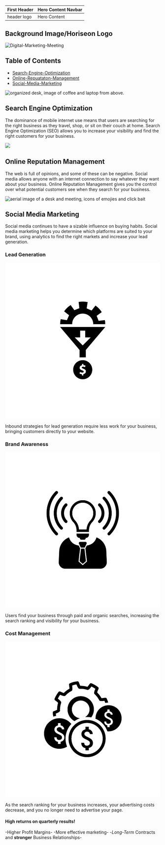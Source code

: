 | First Header | Hero Content Navbar |
| ------------ | ------------------- |
| header logo  | Hero Content |
## Background Image/Horiseon Logo
![Digital-Marketing-Meeting](digital-marketing-meeting.jpg)
## Table of Contents
* [Search-Engine-Optimization](#search-engine-optimization)
* [Online-Repuataton-Management](#online-reputation-management)
* [Social-Media-Marketing](#social-media-marketing)

<img src="search-engine-optimization.jpg" alt="organized desk, image of coffee and laptop from above."
                class="float-left" />
            <h2>Search Engine Optimization</h2>
            <p>
                The dominance of mobile internet use means that users are searching for the right business as they
                travel, shop, or sit on their couch at home. Search Engine Optimization (SEO) allows you to increase
                your visibility and find the right customers for your business.
            </p>
        </div>
        <!--Toggle Navigation to Online Reputation Management-->
        <div id="online-reputation-management" alt="image of chart displayed on laptop" class="online-reputation-management">
            <img src="online-reputation-management.jpg" class="float-right" />
            <h2>Online Reputation Management</h2>
            <p>
                The web is full of opinions, and some of these can be negative. Social media allows anyone with an
                internet connection to say whatever they want about your business. Online Reputation Management gives
                you the control over what potential customers see when they search for your business.
            </p>
        </div>
        <!--Toggle Navigation to Social Media Marketing-->
        <div id="social-media-marketing" class="social-media-marketing">
            <img src="social-media-marketing.jpg" alt="aerial image of a desk and meeting, icons of emojies and click bait" class="float-left" />
            <h2>Social Media Marketing</h2>
            <p>
                Social media continues to have a sizable influence on buying habits. Social media marketing helps you
                determine which platforms are suited to your brand, using analytics to find the right markets and
                increase your lead generation.
            </p>
        </div>
    </div>
    <div class="benefits">
        <div class="benefit-lead">
            <h3>Lead Generation</h3>
            <img src="lead-generation.png" alt="b&w icon of profit generation"></img>
            <p>
                Inbound strategies for lead generation require less work for your business, bringing customers directly
                to your website.
            </p>
        </div>
        <div class="benefit-brand">
            <h3>Brand Awareness</h3>
            <img src="brand-awareness.png" alt="b&w icon of a lightbulb implying awareness/accessibility"></img>
            <p>
                Users find your business through paid and organic searches, increasing the search ranking and visibility
                for your business.
            </p>
        </div>
        <div class="benefit-cost">
            <h3>Cost Management</h3>
            <img src="cost-management.png" alt="b&w icon of american currency"></img>
            <p>
                As the search ranking for your business increases, your advertising costs decrease, and you no longer
                need to advertise your page.
            </p>
        </div>
    </div>
    </section>
#### High returns on quarterly results!

-Higher Profit Margins-
-More effective marketing-
-*Long-Term* Contracts and **stronger** Business Relationships-